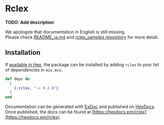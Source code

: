 # Rclex

**TODO: Add description**

We apologize that documentation in English is still missing.  
Please check [README_ja.md](README_ja.md) and [rclex_samples repository](https://github.com/tlk-emb/rclex_samples) for more detail.

## Installation

If [available in Hex](https://hex.pm/docs/publish), the package can be installed
by adding `rclex` to your list of dependencies in `mix.exs`:

```elixir
def deps do
  [
    {:rclex, "~> 0.2.0"}
  ]
end
```

Documentation can be generated with [ExDoc](https://github.com/elixir-lang/ex_doc)
and published on [HexDocs](https://hexdocs.pm). Once published, the docs can
be found at [https://hexdocs.pm/rclex](https://hexdocs.pm/rclex).

